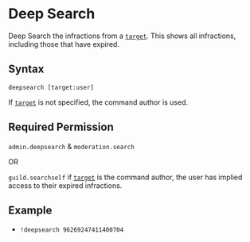 # Deep Search

Deep Search the infractions from a [`target`](../../../reference/object-types.md#user). This shows all infractions, including those that have expired.

## Syntax

`deepsearch [target:user]`

If [`target`](../../../reference/object-types.md#user) is not specified, the command author is used.

## Required Permission

`admin.deepsearch` & `moderation.search`

OR

`guild.searchself` if [`target`](../../../reference/object-types.md#user) is the command author, the user has implied access to their expired infractions.

## Example

- `!deepsearch 96269247411400704`
